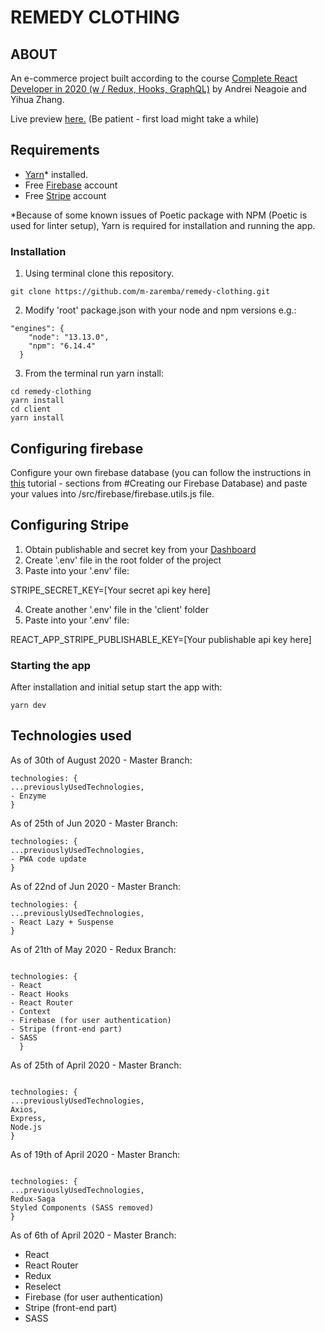 # REMEDY CLOTHING

## ABOUT

An e-commerce project built according to the course [Complete React Developer in 2020 (w / Redux, Hooks, GraphQL)](https://www.udemy.com/course/complete-react-developer-zero-to-mastery/) by Andrei Neagoie and Yihua Zhang.

Live preview [here.](https://remedy-clth.herokuapp.com/) (Be patient - first load might take a while)

## Requirements

- [Yarn](https://yarnpkg.com/)\* installed.
- Free [Firebase](https://firebase.google.com) account
- Free [Stripe](https://stripe.com/) account

\*Because of some known issues of Poetic package with NPM (Poetic is used for linter setup), Yarn is required for installation and running the app.

### Installation

1. Using terminal clone this repository.

```
git clone https://github.com/m-zaremba/remedy-clothing.git
```

2. Modify 'root' package.json with your node and npm versions e.g.:

```
"engines": {
    "node": "13.13.0",
    "npm": "6.14.4"
  }
```

3. From the terminal run yarn install:

```
cd remedy-clothing
yarn install
cd client
yarn install
```

## Configuring firebase

Configure your own firebase database (you can follow the instructions in [this](https://css-tricks.com/intro-firebase-react/) tutorial - sections from #Creating our Firebase Database) and paste your values into /src/firebase/firebase.utils.js file.

## Configuring Stripe

1. Obtain publishable and secret key from your [Dashboard](https://dashboard.stripe.com/account/apikeys)
2. Create '.env' file in the root folder of the project
3. Paste into your '.env' file:

STRIPE_SECRET_KEY=[Your secret api key here]

4. Create another '.env' file in the 'client' folder
5. Paste into your '.env' file:

REACT_APP_STRIPE_PUBLISHABLE_KEY=[Your publishable api key here]

### Starting the app

After installation and initial setup start the app with:

```
yarn dev
```

## Technologies used

As of 30th of August 2020 - Master Branch:

```
technologies: {
...previouslyUsedTechnologies,
- Enzyme
}

```

As of 25th of Jun 2020 - Master Branch:

```
technologies: {
...previouslyUsedTechnologies,
- PWA code update
}

```

As of 22nd of Jun 2020 - Master Branch:

```
technologies: {
...previouslyUsedTechnologies,
- React Lazy + Suspense
}

```

As of 21th of May 2020 - Redux Branch:

```

technologies: {
- React
- React Hooks
- React Router
- Context
- Firebase (for user authentication)
- Stripe (front-end part)
- SASS
  }

```

As of 25th of April 2020 - Master Branch:

```

technologies: {
...previouslyUsedTechnologies,
Axios,
Express,
Node.js
}

```

As of 19th of April 2020 - Master Branch:

```

technologies: {
...previouslyUsedTechnologies,
Redux-Saga
Styled Components (SASS removed)
}

```

As of 6th of April 2020 - Master Branch:

- React
- React Router
- Redux
- Reselect
- Firebase (for user authentication)
- Stripe (front-end part)
- SASS

```

```
